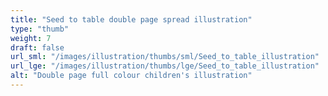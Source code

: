 ```yaml
---
title: "Seed to table double page spread illustration"
type: "thumb"
weight: 7
draft: false
url_sml: "/images/illustration/thumbs/sml/Seed_to_table_illustration"
url_lge: "/images/illustration/thumbs/lge/Seed_to_table_illustration"
alt: "Double page full colour children's illustration"
---
```

